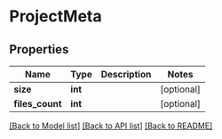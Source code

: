 # ProjectMeta

## Properties
Name | Type | Description | Notes
------------ | ------------- | ------------- | -------------
**size** | **int** |  | [optional] 
**files_count** | **int** |  | [optional] 

[[Back to Model list]](../README.md#documentation-for-models) [[Back to API list]](../README.md#documentation-for-api-endpoints) [[Back to README]](../README.md)



